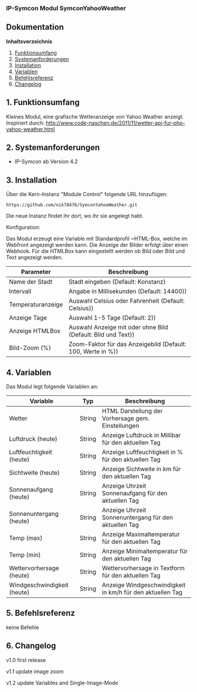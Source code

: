 ### IP-Symcon Modul SymconYahooWeather

## Dokumentation

**Inhaltsverzeichnis**

1. [Funktionsumfang](#1-funktionsumfang) 
2. [Systemanforderungen](#2-systemanforderungen)
3. [Installation](#3-installation)
4. [Variablen](#4-variablen)
5. [Befehlsreferenz](#5-befehlsreferenz)
6. [Changelog](#6-changelog) 


## 1. Funktionsumfang

Kleines Modul, eine grafische Wetteranzeige von Yahoo Weather anzeigt.
Inspiriert durch: http://www.code-naschen.de/2011/11/wetter-api-fur-php-yahoo-weather.html 


## 2. Systemanforderungen
- IP-Symcon ab Version 4.2


## 3. Installation
Über die Kern-Instanz "Module Control" folgende URL hinzufügen:

`https://github.com/nik78476/SymconYahooWeather.git`

Die neue Instanz findet ihr dort, wo ihr sie angelegt habt.

Konfiguration:


Das Modul erzeugt eine Variable mit Standardprofil ~HTML-Box, welche im Webfront
angezeigt werden kann. Die Anzeige der Bilder erfolgt über einen Webhook. Für die
HTMLBox kann eingestellt werden ob Bild oder Bild und Text angezeigt werden. 


Parameter | Beschreibung
------ | ---------------------------------
Name der Stadt | Stadt eingeben (Default: Konstanz)
Intervall | Angabe in Millisekunden (Default: 14400))
Temperaturanzeige | Auswahl Celsius oder Fahrenheit (Default: Celsius))
Anzeige Tage | Auswahl 1-5 Tage (Default: 2))
Anzeige HTMLBox | Auswahl Anzeige mit oder ohne Bild (Default: Bild und Text))
Bild-Zoom (%) | Zoom-Faktor für das Anzeigebild (Default: 100, Werte in %))

## 4. Variablen

Das Modul legt folgende Variablen an:


Variable | Typ | Beschreibung
------ | ------ | ---------------------------------
Wetter | String | HTML Darstellung der Vorhersage gem. Einstellungen
Luftdruck (heute) | String | Anzeige Luftdruck in Millibar für den aktuellen Tag
Luftfeuchtigkeit (heute) | String | Anzeige Luftfeuchtigkeit in % für den aktuellen Tag
Sichtweite (heute) | String | Anzeige Sichtweite in km für den aktuellen Tag
Sonnenaufgang (heute) | String | Anzeige Uhrzeit Sonnenaufgang für den aktuellen Tag
Sonnenuntergang (heute) | String | Anzeige Uhrzeit Sonnenuntergang für den aktuellen Tag
Temp (max) | String | Anzeige Maximaltemperatur für den aktuellen Tag
Temp (min) | String | Anzeige Minimaltemperatur für den aktuellen Tag
Wettervorhersage (heute) | String | Wettervorhersage in Textform für den aktuellen Tag
Windgeschwindigkeit (heute) | String | Anzeige Windgeschwindigkeit in km/h für den aktuellen Tag



## 5. Befehlsreferenz

keine Befehle

## 6. Changelog

v1.0 first release

v1.1 update image zoom

v1.2 update Variables and Single-Image-Mode
